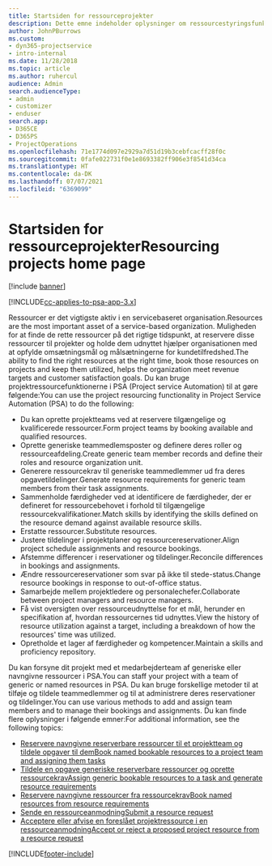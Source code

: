 ```yaml
---
title: Startsiden for ressourceprojekter
description: Dette emne indeholder oplysninger om ressourcestyringsfunktionerne i Project Service Automation (PSA) til Dynamics 365.
author: JohnPBurrows
ms.custom:
- dyn365-projectservice
- intro-internal
ms.date: 11/28/2018
ms.topic: article
ms.author: ruhercul
audience: Admin
search.audienceType:
- admin
- customizer
- enduser
search.app:
- D365CE
- D365PS
- ProjectOperations
ms.openlocfilehash: 71e1774d097e2929a7d51d19b3cebfcacff28f0c
ms.sourcegitcommit: 0fafe022731f0e1e8693382ff906e3f8541d34ca
ms.translationtype: HT
ms.contentlocale: da-DK
ms.lasthandoff: 07/07/2021
ms.locfileid: "6369099"
---
```

# <a name="resourcing-projects-home-page"></a><span data-ttu-id="e7b9f-103">Startsiden for ressourceprojekter</span><span class="sxs-lookup"><span data-stu-id="e7b9f-103">Resourcing projects home page</span></span>

[!include [banner](../includes/psa-now-project-operations.md)]

[!INCLUDE[cc-applies-to-psa-app-3.x](../includes/cc-applies-to-psa-app-3x.md)]

<span data-ttu-id="e7b9f-104">Ressourcer er det vigtigste aktiv i en servicebaseret organisation.</span><span class="sxs-lookup"><span data-stu-id="e7b9f-104">Resources are the most important asset of a service-based organization.</span></span> <span data-ttu-id="e7b9f-105">Muligheden for at finde de rette ressourcer på det rigtige tidspunkt, at reservere disse ressourcer til projekter og holde dem udnyttet hjælper organisationen med at opfylde omsætningsmål og målsætningerne for kundetilfredshed.</span><span class="sxs-lookup"><span data-stu-id="e7b9f-105">The ability to find the right resources at the right time, book those resources on projects and keep them utilized, helps the organization meet revenue targets and customer satisfaction goals.</span></span> <span data-ttu-id="e7b9f-106">Du kan bruge projektressourcefunktionerne i PSA (Project service Automation) til at gøre følgende:</span><span class="sxs-lookup"><span data-stu-id="e7b9f-106">You can use the project resourcing functionality in Project Service Automation (PSA) to do the following:</span></span>

- <span data-ttu-id="e7b9f-107">Du kan oprette projektteams ved at reservere tilgængelige og kvalificerede ressourcer.</span><span class="sxs-lookup"><span data-stu-id="e7b9f-107">Form project teams by booking available and qualified resources.</span></span>
- <span data-ttu-id="e7b9f-108">Oprette generiske teammedlemsposter og definere deres roller og ressourceafdeling.</span><span class="sxs-lookup"><span data-stu-id="e7b9f-108">Create generic team member records and define their roles and resource organization unit.</span></span>
- <span data-ttu-id="e7b9f-109">Generere ressourcekrav til generiske teammedlemmer ud fra deres opgavetildelinger.</span><span class="sxs-lookup"><span data-stu-id="e7b9f-109">Generate resource requirements for generic team members from their task assignments.</span></span>
- <span data-ttu-id="e7b9f-110">Sammenholde færdigheder ved at identificere de færdigheder, der er defineret for ressourcebehovet i forhold til tilgængelige ressourcekvalifikationer.</span><span class="sxs-lookup"><span data-stu-id="e7b9f-110">Match skills by identifying the skills defined on the resource demand against available resource skills.</span></span>
- <span data-ttu-id="e7b9f-111">Erstatte ressourcer.</span><span class="sxs-lookup"><span data-stu-id="e7b9f-111">Substitute resources.</span></span>
- <span data-ttu-id="e7b9f-112">Justere tildelinger i projektplaner og ressourcereservationer.</span><span class="sxs-lookup"><span data-stu-id="e7b9f-112">Align project schedule assignments and resource bookings.</span></span>
- <span data-ttu-id="e7b9f-113">Afstemme differencer i reservationer og tildelinger.</span><span class="sxs-lookup"><span data-stu-id="e7b9f-113">Reconcile differences in bookings and assignments.</span></span>
- <span data-ttu-id="e7b9f-114">Ændre ressourcereservationer som svar på ikke til stede-status.</span><span class="sxs-lookup"><span data-stu-id="e7b9f-114">Change resource bookings in response to out-of-office status.</span></span>
- <span data-ttu-id="e7b9f-115">Samarbejde mellem projektledere og personalechefer.</span><span class="sxs-lookup"><span data-stu-id="e7b9f-115">Collaborate between project managers and resource managers.</span></span>
- <span data-ttu-id="e7b9f-116">Få vist oversigten over ressourceudnyttelse for et mål, herunder en specifikation af, hvordan ressourcernes tid udnyttes.</span><span class="sxs-lookup"><span data-stu-id="e7b9f-116">View the history of resource utilization against a target, including a breakdown of how the resources' time was utilized.</span></span>
- <span data-ttu-id="e7b9f-117">Opretholde et lager af færdigheder og kompetencer.</span><span class="sxs-lookup"><span data-stu-id="e7b9f-117">Maintain a skills and proficiency repository.</span></span>


<span data-ttu-id="e7b9f-118">Du kan forsyne dit projekt med et medarbejderteam af generiske eller navngivne ressourcer i PSA.</span><span class="sxs-lookup"><span data-stu-id="e7b9f-118">You can staff your project with a team of generic or named resources in PSA.</span></span> <span data-ttu-id="e7b9f-119">Du kan bruge forskellige metoder til at tilføje og tildele teammedlemmer og til at administrere deres reservationer og tildelinger.</span><span class="sxs-lookup"><span data-stu-id="e7b9f-119">You can use various methods to add and assign team members and to manage their bookings and assignments.</span></span> <span data-ttu-id="e7b9f-120">Du kan finde flere oplysninger i følgende emner:</span><span class="sxs-lookup"><span data-stu-id="e7b9f-120">For additional information, see the following topics:</span></span>

- [<span data-ttu-id="e7b9f-121">Reservere navngivne reserverbare ressourcer til et projektteam og tildele opgaver til dem</span><span class="sxs-lookup"><span data-stu-id="e7b9f-121">Book named bookable resources to a project team and assigning them tasks</span></span>](assign-named-bookable-resource.md)
- [<span data-ttu-id="e7b9f-122">Tildele en opgave generiske reserverbare ressourcer og oprette ressourcekrav</span><span class="sxs-lookup"><span data-stu-id="e7b9f-122">Assign generic bookable resources to a task and generate resource requirements</span></span>](assign-generic-bookable-resource.md)
- [<span data-ttu-id="e7b9f-123">Reservere navngivne ressourcer fra ressourcekrav</span><span class="sxs-lookup"><span data-stu-id="e7b9f-123">Book named resources from resource requirements</span></span>](book-named-resource.md)
- [<span data-ttu-id="e7b9f-124">Sende en ressourceanmodning</span><span class="sxs-lookup"><span data-stu-id="e7b9f-124">Submit a resource request</span></span>](submit-resource-request.md)
- [<span data-ttu-id="e7b9f-125">Acceptere eller afvise en foreslået projektressource i en ressourceanmodning</span><span class="sxs-lookup"><span data-stu-id="e7b9f-125">Accept or reject a proposed project resource from a resource request</span></span>](accept-reject-proposed-resource.md)


[!INCLUDE[footer-include](../includes/footer-banner.md)]